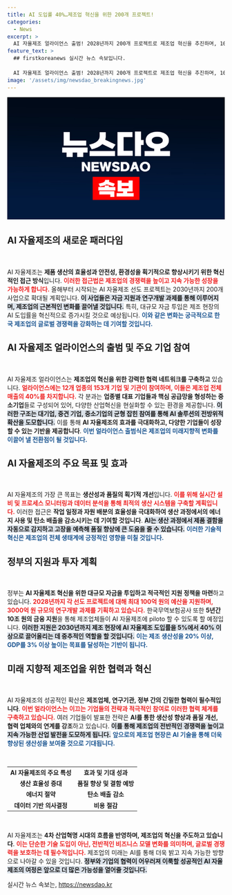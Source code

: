 ```yaml
---
title: AI 도입률 40%…제조업 혁신을 위한 200개 프로젝트!
categories:
  - News
excerpt: >
  AI 자율제조 얼라이언스 출범! 2028년까지 200개 프로젝트로 제조업 혁신을 추진하며, 10조 원의 금융 지원과 3000억 원 규모의 R&D 과제가 출범된다. 이 놀라운 변화에 여러분도 동참하세요!
feature_text: >
  ## firstkoreanews 실시간 뉴스 속보입니다.

  AI 자율제조 얼라이언스 출범! 2028년까지 200개 프로젝트로 제조업 혁신을 추진하며, 10조 원의 금융 지원과 3000억 원 규모의 R&D 과제가 출범된다. 이 놀라운 변화에 여러분도 동참하세요!
image: '/assets/img/newsdao_breakingnews.jpg'
---
```


<p><img src="/assets/img/newsdao_breakingnews.jpg" alt="firstkoreanews 속보" /></p>

<h2 data-ke-size="size26">AI 자율제조의 새로운 패러다임</h2>

<p data-ke-size="size16">&nbsp;</p>

<p>AI 자율제조는 <strong>제품 생산의 효율성과 안전성, 환경성을 획기적으로 향상시키기 위한 혁신적인 접근 방식</strong>입니다. <b><span style="color: #ee2323;">이러한 접근법은 제조업의 경쟁력을 높이고 지속 가능한 성장을 가능하게 합니다.</span></b> 올해부터 시작되는 AI 자율제조 선도 프로젝트는 2030년까지 200개 사업으로 확대될 계획입니다. <b><span style="background-color: #21538527;">이 사업들은 자금 지원과 연구개발 과제를 통해 이루어지며, 제조업의 근본적인 변화를 끌어낼 것입니다.</span></b> 특히, 대규모 자금 투입은 제조 현장의 AI 도입률을 혁신적으로 증가시킬 것으로 예상됩니다. <b><span style="color: #1a5490;">이와 같은 변화는 궁극적으로 한국 제조업의 글로벌 경쟁력을 강화하는 데 기여할 것입니다.</span></b></p>

<h2 data-ke-size="size26">AI 자율제조 얼라이언스의 출범 및 주요 기업 참여</h2>

<p data-ke-size="size16">&nbsp;</p>

<p>AI 자율제조 얼라이언스는 <strong>제조업의 혁신을 위한 강력한 협력 네트워크를 구축하고</strong> 있습니다. <b><span style="color: #ee2323;">얼라이언스에는 12개 업종의 153개 기업 및 기관이 참여하며, 이들은 제조업 전체 매출의 40%를 차지합니다.</span></b> 각 분과는 <strong>업종별 대표 기업들과 핵심 공급망을 형성하는 중소기업</strong>들로 구성되어 있어, 다양한 산업혁신을 현실화할 수 있는 환경을 제공합니다. <b><span style="background-color: #21538527;">이러한 구조는 대기업, 중견 기업, 중소기업의 균형 잡힌 참여를 통해 AI 솔루션의 전방위적 확산을 도모합니다.</span></b> 이를 통해 <strong>AI 자율제조의 효과를 극대화하고, 다양한 기업들이 성장할 수 있는 기반을 제공합니다</strong>. <b><span style="color: #1a5490;">이번 얼라이언스 출범식은 제조업의 미래지향적 변화를 이끌어 낼 전환점이 될 것입니다.</span></b></p>

<h2 data-ke-size="size26">AI 자율제조의 주요 목표 및 효과</h2>

<p data-ke-size="size16">&nbsp;</p>

<p>AI 자율제조의 가장 큰 목표는 <strong>생산성과 품질의 획기적 개선</strong>입니다. <b><span style="color: #ee2323;">이를 위해 실시간 설비 및 프로세스 모니터링과 데이터 분석을 통해 최적의 생산 시스템을 구축할 계획입니다.</span></b> 이러한 접근은 <strong>작업 일정과 자원 배분의 효율성을 극대화하여 생산 과정에서의 에너지 사용 및 탄소 배출을 감소시키는 데 기여할 것입니다</strong>. <b><span style="background-color: #21538527;">AI는 생산 과정에서 제품 결함을 자동으로 감지하고 고장을 예측해 품질 향상에 큰 도움을 줄 수 있습니다.</span></b> <b><span style="color: #1a5490;">이러한 기술적 혁신은 제조업의 전체 생태계에 긍정적인 영향을 미칠 것입니다.</span></b></p>

<h2 data-ke-size="size26">정부의 지원과 투자 계획</h2>

<p data-ke-size="size16">&nbsp;</p>

<p>정부는 <strong>AI 자율제조 혁신을 위한 대규모 자금을 투입하고 적극적인 지원 정책을 마련</strong>하고 있습니다. <b><span style="color: #ee2323;">2028년까지 각 선도 프로젝트에 대해 최대 100억 원의 예산을 지원하며, 3000억 원 규모의 연구개발 과제를 기획하고 있습니다.</span></b> 한국무역보험공사 또한 <strong>5년간 10조 원의 금융 지원</strong>을 통해 제조업체들이 AI 자율제조에 piloto 할 수 있도록 할 예정입니다. <b><span style="background-color: #21538527;">이러한 지원은 2030년까지 제조 현장에 AI 자율제조 도입률을 5%에서 40% 이상으로 끌어올리는 데 중추적인 역할을 할 것입니다.</span></b> <b><span style="color: #1a5490;">이는 제조 생산성을 20% 이상, GDP를 3% 이상 높이는 목표를 달성하는 기반이 됩니다.</span></b></p>

<h2 data-ke-size="size26">미래 지향적 제조업을 위한 협력과 혁신</h2>

<p data-ke-size="size16">&nbsp;</p>

<p>AI 자율제조의 성공적인 확산은 <strong>제조업체, 연구기관, 정부 간의 긴밀한 협력이 필수적입니다</strong>. <b><span style="color: #ee2323;">이번 얼라이언스는 이끄는 기업들의 전략과 적극적인 참여로 이러한 협력 체계를 구축하고 있습니다.</span></b> 여러 기업들이 발표한 전략은 <strong>AI를 통한 생산성 향상과 품질 개선, 협력 업체와의 연계를 강조</strong>하고 있습니다. <b><span style="background-color: #21538527;">이를 통해 제조업의 전반적인 경쟁력을 높이고 지속 가능한 산업 발전을 도모하게 됩니다.</span></b> <b><span style="color: #1a5490;">앞으로의 제조업 현장은 AI 기술을 통해 더욱 향상된 생산성을 보여줄 것으로 기대됩니다.</span></b> </p>

<p data-ke-size="size16">&nbsp;</p>

<table style="width: 100%;">
    <tr>
        <td style="text-align: center; height: 17px;"><b>AI 자율제조의 주요 특성</b></td>
        <td style="text-align: center; height: 17px;"><b>효과 및 기대 성과</b></td>
    </tr>
    <tr>
        <td style="text-align: center; height: 17px;"><b>생산 효율성 증대</b></td>
        <td style="text-align: center; height: 17px;"><b>품질 향상 및 결함 예방</b></td>
    </tr>
    <tr>
        <td style="text-align: center; height: 17px;"><b>에너지 절약</b></td>
        <td style="text-align: center; height: 17px;"><b>탄소 배출 감소</b></td>
    </tr>
    <tr>
        <td style="text-align: center; height: 17px;"><b>데이터 기반 의사결정</b></td>
        <td style="text-align: center; height: 17px;"><b>비용 절감</b></td>
    </tr>
</table>

<p data-ke-size="size16">&nbsp;</p>

<p>AI 자율제조는 <strong>4차 산업혁명 시대의 흐름을 반영하며, 제조업의 혁신을 주도하고 있습니다</strong>. <b><span style="color: #ee2323;">이는 단순한 기술 도입이 아닌, 전반적인 비즈니스 모델 변화를 의미하며, 글로벌 경쟁력을 보호하는 데 필수적입니다.</span></b> 제조업의 미래는 AI를 통해 더욱 밝고 지속 가능한 방향으로 나아갈 수 있을 것입니다. <b><span style="background-color: #21538527;">정부와 기업의 협력이 어우러져 이룩할 성공적인 AI 자율제조의 여정은 앞으로 더 많은 가능성을 열어줄 것입니다.</span></b></p>
실시간 뉴스 속보는, <a href="https://newsdao.kr" rel="dofollow">https://newsdao.kr</a>


